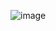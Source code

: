 ![image](https://github.com/PaingThetKo/Csharp-PhotoViewer/assets/147700105/2830ebb0-2fa4-4263-86eb-967655fb839a)
